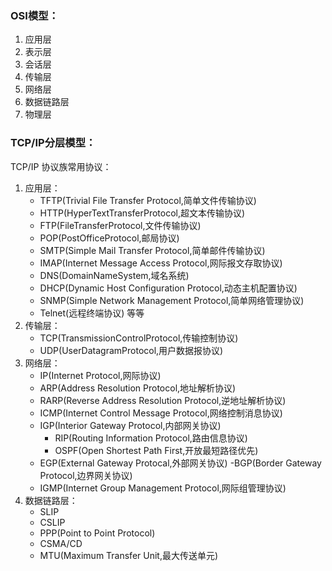 ### OSI模型：

1. 应用层
2. 表示层
3. 会话层
4. 传输层
5. 网络层
6. 数据链路层
7. 物理层

### TCP/IP分层模型：

TCP/IP 协议族常用协议：

1. 应用层：
    - TFTP(Trivial File Transfer Protocol,简单文件传输协议)
    - HTTP(HyperTextTransferProtocol,超文本传输协议)
    - FTP(FileTransferProtocol,文件传输协议)
    - POP(PostOfficeProtocol,邮局协议)
    - SMTP(Simple Mail Transfer Protocol,简单邮件传输协议)
    - IMAP(Internet Message Access Protocol,网际报文存取协议)
    - DNS(DomainNameSystem,域名系统)
    - DHCP(Dynamic Host Configuration Protocol,动态主机配置协议)
    - SNMP(Simple Network Management Protocol,简单网络管理协议)
    - Telnet(远程终端协议) 等等
1. 传输层：
    - TCP(TransmissionControlProtocol,传输控制协议)
    - UDP(UserDatagramProtocol,用户数据报协议)
1. 网络层：
    - IP(Internet Protocol,网际协议)
    - ARP(Address Resolution Protocol,地址解析协议)
    - RARP(Reverse Address Resolution Protocol,逆地址解析协议)
    - ICMP(Internet Control Message Protocol,网络控制消息协议)
    - IGP(Interior Gateway Protocol,内部网关协议)
        - RIP(Routing Information Protocol,路由信息协议)
        - OSPF(Open Shortest Path First,开放最短路径优先)
    - EGP(External Gateway Protocal,外部网关协议)
        -BGP(Border Gateway Protocol,边界网关协议) 
    - IGMP(Internet Group Management Protocol,网际组管理协议)
1. 数据链路层：
    - SLIP
    - CSLIP
    - PPP(Point to Point Protocol)
    - CSMA/CD
    - MTU(Maximum Transfer Unit,最大传送单元)
